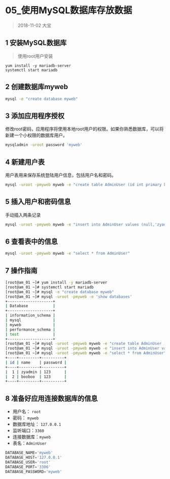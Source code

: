# 05_使用MySQL数据库存放数据

> 2018-11-02 大宝



## 1 安装MySQL数据库

> 使用root用户安装

```shell
yum install -y mariadb-server
systemctl start mariadb
```

## 2 创建数据库myweb

```bash
mysql -e "create database myweb"
```

## 3 添加应用程序授权

修改root密码，应用程序将使用本地root用户的权限。如果你熟悉数据库，可以将新建一个小权限的数据库用户。

```bash
mysqladmin -uroot password 'myweb'
```

## 4 新建用户表

用户表用来保存系统登陆用户信息，包括用户名和密码。

```bash
mysql -uroot -pmyweb myweb -e "create table AdminUser (id int primary key auto_increment, name varchar(255) not null ,password varchar(255) not null)"
```

## 5 插入用户和密码信息

手动插入两条记录

```bash
mysql -uroot -pmyweb myweb -e "insert into AdminUser values (null,'zyadmin','123'),(null,'booboo','123')"
```

## 6 查看表中的信息

```bash
mysql -uroot -pmyweb myweb -e "select * from AdminUser"
```

## 7 操作指南

```bash
[root@am_01 ~]# yum install -y mariadb-server
[root@am_01 ~]# systemctl start mariadb
[root@am_01 ~]# mysql -e "create database myweb"
[root@am_01 ~]# mysql -uroot -pmyweb -e 'show databases'
+--------------------+
| Database           |
+--------------------+
| information_schema |
| mysql              |
| myweb              |
| performance_schema |
| test               |
+--------------------+
[root@am_01 ~]# mysql -uroot -pmyweb myweb -e "create table AdminUser (id int primary key auto_increment, name varchar(255) not null ,password varchar(255) not null)"
[root@am_01 ~]# mysql -uroot -pmyweb myweb -e "insert into AdminUser values (null,'zyadmin','123'),(null,'booboo','123')"
[root@am_01 ~]# mysql -uroot -pmyweb myweb -e "select * from AdminUser"
+----+---------+----------+
| id | name    | password |
+----+---------+----------+
|  1 | zyadmin | 123      |
|  2 | booboo  | 123      |
+----+---------+----------+
```

## 8 准备好应用连接数据库的信息

* 用户名： `root`
* 密码： `myweb`
* 数据库地址： `127.0.0.1`
* 监听端口：`3360`
* 连接数据库：`myweb`
* 表名：`AdminUser`

```python
DATABASE_NAME='myweb'
DATABASE_HOST='127.0.0.1'
DATABASE_USER='root'
DATABASE_PORT='3306'
DATABASE_PASSWORD='myweb'
```